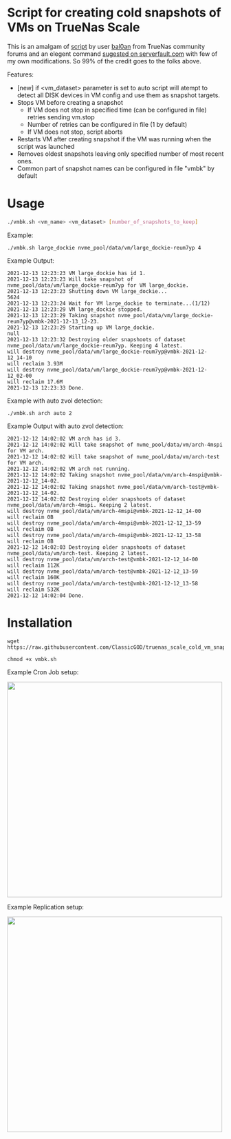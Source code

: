 # Script for creating cold snapshots of VMs on TrueNas Scale

This is an amalgam of [script](https://www.truenas.com/community/threads/backup-bhyve-windows-vm.85705/post-601264) by user [bal0an](https://www.truenas.com/community/members/bal0an.22184/) from TrueNas community forums and an elegent command [sugested on serverfault.com](https://serverfault.com/a/340846) with few of my own modifications. So 99% of the credit goes to the folks above. 

Features:
* [new] if <vm_dataset> parameter is set to auto script will atempt to detect all DISK devices in VM config and use them as snapshot targets.
* Stops VM before creating a snapshot
  * If VM does not stop in specified time (can be configured in file) retries sending vm.stop
  * Number of retries can be configured in file (1 by default)
  * If VM does not stop, script aborts
* Restarts VM after creating snapshot if the VM was running when the script was launched
* Removes oldest snapshots leaving only specified number of most recent ones.
* Common part of snapshot names can be configured in file "vmbk" by default

# Usage
```sh
./vmbk.sh <vm_name> <vm_dataset> [number_of_snapshots_to_keep]
```

Example:
```
./vmbk.sh large_dockie nvme_pool/data/vm/large_dockie-reum7yp 4
```

Example Output:
```
2021-12-13 12:23:23 VM large_dockie has id 1.
2021-12-13 12:23:23 Will take snapshot of nvme_pool/data/vm/large_dockie-reum7yp for VM large_dockie.
2021-12-13 12:23:23 Shutting down VM large_dockie...
5624
2021-12-13 12:23:24 Wait for VM large_dockie to terminate...(1/12)
2021-12-13 12:23:29 VM large_dockie stopped.
2021-12-13 12:23:29 Taking snapshot nvme_pool/data/vm/large_dockie-reum7yp@vmbk-2021-12-13_12-23.
2021-12-13 12:23:29 Starting up VM large_dockie.
null
2021-12-13 12:23:32 Destroying older snapshoots of dataset nvme_pool/data/vm/large_dockie-reum7yp. Keeping 4 latest.
will destroy nvme_pool/data/vm/large_dockie-reum7yp@vmbk-2021-12-12_14-10
will reclaim 3.93M
will destroy nvme_pool/data/vm/large_dockie-reum7yp@vmbk-2021-12-12_02-00
will reclaim 17.6M
2021-12-13 12:23:33 Done.
```

Example with auto zvol detection:
```
./vmbk.sh arch auto 2
```

Example Output with auto zvol detection:
```
2021-12-12 14:02:02 VM arch has id 3.
2021-12-12 14:02:02 Will take snapshot of nvme_pool/data/vm/arch-4mspi for VM arch.
2021-12-12 14:02:02 Will take snapshot of nvme_pool/data/vm/arch-test for VM arch.
2021-12-12 14:02:02 VM arch not running.
2021-12-12 14:02:02 Taking snapshot nvme_pool/data/vm/arch-4mspi@vmbk-2021-12-12_14-02.
2021-12-12 14:02:02 Taking snapshot nvme_pool/data/vm/arch-test@vmbk-2021-12-12_14-02.
2021-12-12 14:02:02 Destroying older snapshoots of dataset nvme_pool/data/vm/arch-4mspi. Keeping 2 latest.
will destroy nvme_pool/data/vm/arch-4mspi@vmbk-2021-12-12_14-00
will reclaim 0B
will destroy nvme_pool/data/vm/arch-4mspi@vmbk-2021-12-12_13-59
will reclaim 0B
will destroy nvme_pool/data/vm/arch-4mspi@vmbk-2021-12-12_13-58
will reclaim 0B
2021-12-12 14:02:03 Destroying older snapshoots of dataset nvme_pool/data/vm/arch-test. Keeping 2 latest.
will destroy nvme_pool/data/vm/arch-test@vmbk-2021-12-12_14-00
will reclaim 112K
will destroy nvme_pool/data/vm/arch-test@vmbk-2021-12-12_13-59
will reclaim 160K
will destroy nvme_pool/data/vm/arch-test@vmbk-2021-12-12_13-58
will reclaim 532K
2021-12-12 14:02:04 Done.
```

# Installation

```console
wget https://raw.githubusercontent.com/ClassicGOD/truenas_scale_cold_vm_snap/main/vmbk.sh
```
```console
chmod +x vmbk.sh
```
Example Cron Job setup:

<img src="/images/vmbk_cron_job_example.jpg" width="500">

Example Replication setup:

<img src="/images/vmbk_replication_example.jpg" width="500">
